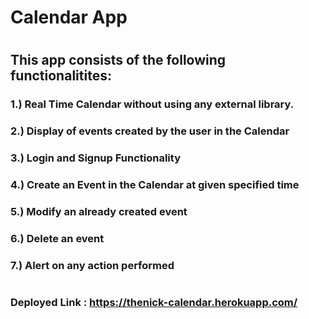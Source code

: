 # Calendar App

#
## This app consists of the following functionalitites:

  ### 1.) Real Time Calendar without using any external library.
  ### 2.) Display of events created by the user in the Calendar
  ### 3.) Login and Signup Functionality
  ### 4.) Create an Event in the Calendar at given specified time
  ### 5.) Modify an already created event
  ### 6.) Delete an event
  ### 7.) Alert on any action performed


#
### Deployed Link : https://thenick-calendar.herokuapp.com/
